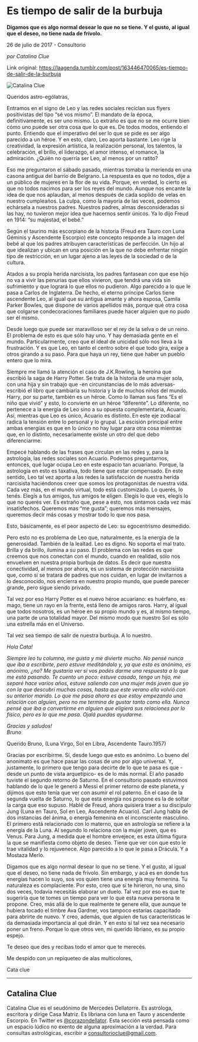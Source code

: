 # Es tiempo de salir de la burbuja

**Digamos que es algo normal desear lo
que no se tiene. Y el gusto, al igual que el deseo, no tiene nada de
frívolo.**

26 de julio de 2017 - Consultorio

_por Catalina Clue_

Link original: https://laagenda.tumblr.com/post/163446470065/es-tiempo-de-salir-de-la-burbuja

![Catalina Clue](https://64.media.tumblr.com/7057cbdfb9431bc958565a8968ec7b28/tumblr_inline_pk0e5ile0j1t6q87u_500.jpg)

Queridos astro-ególatras,

  


Entramos en el signo de Leo y las redes
sociales reciclan sus flyers positivistas del tipo “sé vos mismo”.
El mandato de la época, definitivamente, es ser uno mismo. Lo
extraño es que no se me ocurre bien cómo uno puede ser otra cosa
que lo que es. De todos modos, entiendo el punto. Entiendo que el
imperativo del ser lo que se pide es ser algo parecido a un héroe. Y
en esto, claro, Leo aporta bastante. Leo rige la creatividad, la
expresión artística, la realización personal, los talentos, la
celebración, el brillo, el liderazgo, el amor intenso, el romance,
la admiración. ¿Quién no querría ser Leo, al menos por un ratito?

Eso me preguntaron el sábado pasado,
mientras tomaba la merienda en una casona antigua del barrio de
Belgrano. La respuesta es que no todos, dije a un público de mujeres
en la flor de su vida. Porque, en verdad, lo cierto es que no todos
nacimos para ser los reyes del mundo. Aunque nos encante la idea de
que nos aplaudan, al menos después de cada soplido de velas en
nuestro cumpleaños. La culpa, como la mayoría de las veces, podemos
echársela a nuestros padres. Nuestros padres, almas desconsideradas
si las hay, no tuvieron mejor idea que hacernos sentir únicos. Ya lo
dijo Freud en 1914: “su majestad, el bebé.” 


Según el taurino más escorpiano de la
historia (Freud era Tauro con Luna Géminis y Ascendente Escorpio)
este concepto responde a la imagen del bebé al que los padres
atribuyen características de perfección. Un hijo al que idealizan y
ubican en una posición en la que no debe enfrentar ningún tipo de
restricción, en un lugar ajeno a las leyes de la sociedad o de la
cultura. 


Atados a su propia herida narcisista,
los padres fantasean con que ese hijo no va a vivir las penurias que
ellos vivieron, que tendrá una vida sin sufrimiento y que logrará
lo que ellos no pudieron. Algo parecido a lo que le pasa a Carlos de
Inglaterra. De hecho, el eterno príncipe Carlos tiene ascendente
Leo, al igual que su antigua amante y ahora esposa, Camila Parker
Bowles, que dispone de varios apellidos más, porque qué otra cosa
que colgarse condecoraciones familiares puede hacer alguien que no
pudo ser él mismo. 


Desde luego que puede ser maravilloso
ser el rey de la selva o de un reino. El problema de esto es que sólo
hay uno. Y hay demasiada gente en el mundo. Particularmente, creo que
el ideal de unicidad sólo nos lleva a la frustración. Y es que Leo,
en tanto el centro sobre el que todo gira, exige a otros girando a su
paso. Para que haya un rey, tiene que haber un pueblo entero que lo
mira.

Siempre me llamó la atención el caso
de  J.K.Rowling, la heroína que escribió la saga de Harry Potter.
Se trata de la historia de una mujer sola, con una hija y sin trabajo
que -en circunstancias de lo más adversas- escribió el libro que
cambiaría su historia y la de muchos niños del mundo. Harry, por su
parte, también es un héroe. Como lo llaman sus fans “Es el niño
que vivió” y esto, lo convierte en un héroe “diferente”. Lo
diferente, no pertenece a la energía de Leo sino a su opuesta
complementaria, Acuario. Así, mientras que Leo es único, Acuario es
distinto. En este eje zodiacal radica la tensión entre lo personal y
lo grupal. La escisión principal entre ambas energías es que en lo
único no hay lugar para otra cosa mientras que, en lo distinto,
necesariamente existe un otro del que debo diferenciarme. 


Empecé hablando de las frases que
circulan en las redes y, para la astrología, las redes sociales son
Acuario. Podemos preguntarnos, entonces, qué lugar ocupa Leo en este
espacio tan acuariano. Porque, la astrología en esto es taxativa,
todo tiene que estar compensado. En este sentido, Leo tal vez aporta
a las redes la satisfacción de nuestra herida narcisista haciéndonos
creer que somos los protagonistas de nuestra vida. Cada vez más, en
el mundo virtual, todo está customizado. Lo querés, lo tenés.
Elegís a tus amigos, tus amigos te eligen. Elegís lo que ves,
elegís lo que no querés ver. Es extraño que, pese a esto, nos
sintamos cada vez más insatisfechos. Queremos mas “me gusta”;
queremos más mensajes, queremos decir más cosas y mostrar todo lo
que nos pasa. 


Esto, básicamente, es el peor aspecto
de Leo: su egocentrismo desmedido. 


Pero esto no es problema de Leo que,
naturalmente, es la energía de la generosidad. También de la
lealtad. Leo es digno. No soporta el mal trato. Brilla y da brillo,
ilumina a su paso. El problema con las redes es que creemos que nos
conectan con el mundo, cuando en realidad, sólo nos envuelven en
nuestra propia burbuja de datos. Es decir que nuestra conectividad,
al menos por ahora, es un sistema de protección narcisista que, como
si se tratara de padres que nos cuidan, en lugar de invitarnos a lo
desconocido, nos encierra en nuestro propio mundo, que puede parecer
grande, pero sigue siendo privado.

Tal vez por eso Harry Potter es el
nuevo héroe acuariano: es huérfano, es mago, tiene un rayo en la
frente, está lleno de amigos raros. Harry, al igual que todos
nosotros, es un héroe en su propio mundo y es, al mismo tiempo, una
parte de una totalidad mayor. Del mismo modo que nuestro Sol es sólo
una estrella más en el Universo. 


Tal vez sea tiempo de salir de nuestra
burbuja. A lo nuestro.

  


*Hola Cata!*

  


*Siempre leo tu columna, me gusta y
me divierte mucho. No pensé nunca que iba a escribirte, pero estuve
meditándolo y, ya que esto es anónimo, es anónimo, ¿no? Me
gustaría ver si vos podés darme una respuesta a lo que me está
pasando. Te cuento un poco: estuve casado, tengo un hijo, me separé
hace varios años, estuve saliendo con una mujer más joven que yo
con la que descubrí muchas cosas, hasta que este verano ella volvió
con su anterior marido. Lo que me pasa ahora es que estoy empezando
una relación con alguien, pero no me termina de gustar tanto como
ella.  Nunca pensé que iba a convertirme en alguien que eligiera sus
relaciones por lo físico, pero es lo que me pasa. Ojalá puedas
ayudarme.* 

*Gracias y saludos!  
Bruno*

  


Querido Bruno, (Luna Virgo, Sol en
Libra, Ascendente Tauro.1957)

  


Gracias por escribirme. Sí, desde
luego que esto es anónimo. Lo bueno del anonimato es que hace pasar
las cosas de uno por algo universal. Y, justamente, lo primero que
tengo para decirte de lo que te pasa es que -desde un punto de vista
arquetípico- es de lo más normal. El año pasado tuviste el segundo
retorno de Saturno. En el consultorio pasado estuvimos hablando de lo
que le generó a Messi el primer retorno de este planeta, y dijimos
que esto tenía que ver con asumir el rol paterno. En el caso de la
segunda vuelta de Saturno, lo que esta energía nos propone es la de
soltar la carga que eso supuso. Hablé de Freud, ahora quisiera traer
a su discípulo Jung (Luna en Tauro, Sol en Leo, Ascendente Acuario).
Carl Jung habla de dos instancias del ánima, o energía femenina en
el inconsciente masculino. El primero está relacionado con lo
materno, que en astrología se refiere a la energía de la Luna. Al
segundo lo relaciona con la mujer joven, que es Venus. Para Jung, a
medida que el hombre envejece, es esta última figura la que se
manifiesta como objeto de deseo. Tiene que ver con que esto le trae
vitalidad y lo rejuvenece. Algo parecido a lo que le pasa a Drácula.
Y a Mostaza Merlo. 


Digamos que es algo normal desear lo
que no se tiene. Y el gusto, al igual que el deseo, no tiene nada de
frívolo. Sin embargo, y acá es en donde tus energías hacen lo
suyo, sos vos quien tiene una energía muy femenina. Tu naturaleza es
complaciente. Por esto, creo que si te hirieron, no una, sino dos
veces, todavía necesitás elaborar un duelo. Tal vez por eso es que
te sugeriría que te tomes un tiempo para ver lo que esta nueva
persona te propone. Creo, más allá de lo que realmente te genere
ella, que aunque te hubiera tocado el timbre Ava Gardner, vos tampoco
estarías capacitado para abrirte de nuevo. Y creo, además, que
alguien de tus características le da demasiada importancia al qué
dirán. Y en esto sí tal vez sea necesario poner un freno. Porque lo
que otros ven, mi querido libriano, es su propio espejo. 


  


Te deseo que des y recibas todo el amor
que te merecés.

Me despido con un repiqueteo de alas
multicolores,

Cata clue



---

 Catalina Clue
--------------

 Catalina Clue es el seudónimo de Mercedes Dellatorre. Es astróloga, escritora y dirige Casa Matriz. Es libriana con luna en Tauro y ascendente Escorpio. En Twitter es [@corazondellator](https://twitter.com/corazondellator). Esta sección está pensada como un espacio lúdico no exento de alguna aproximación a la verdad. Para consultas astrológicas, escribir a [consultorioclue@gmail.com](mailto:consultorioclue@gmail.com). 

